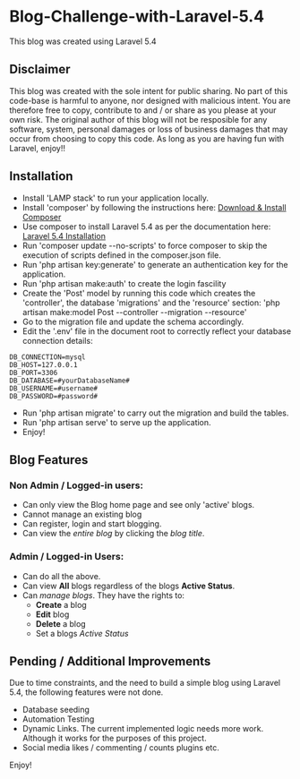 # Blog-Challenge-with-Laravel-5.4
This blog was created using Laravel 5.4
## Disclaimer
This blog was created with the sole intent for public sharing. No part of this code-base is harmful to anyone, nor designed with malicious intent. You are therefore free to copy, contribute to and / or share as you please at your own risk. The original author of this blog will not be resposible for any software, system, personal damages or loss of business damages that may occur from choosing to copy this code.
As long as you are having fun with Laravel, enjoy!!
## Installation
- Install 'LAMP stack' to run your application locally.
- Install 'composer' by following the instructions here: [Download & Install Composer](https://getcomposer.org/download/)
- Use composer to install Laravel 5.4 as per the documentation here: [Laravel 5.4 Installation](https://laravel.com/docs/5.4/installation)
- Run 'composer update --no-scripts' to force composer to skip the execution of scripts defined in the composer.json file.
- Run 'php artisan key:generate' to generate an authentication key for the application.
- Run 'php artisan make:auth' to create the login fascility
- Create the 'Post' model by running this code which creates the 'controller', the database 'migrations' and the 'resource' section: 'php artisan make:model Post --controller --migration --resource'
- Go to the migration file and update the schema accordingly.
- Edit the '.env' file in the document root to correctly reflect your database connection details:
```
DB_CONNECTION=mysql
DB_HOST=127.0.0.1
DB_PORT=3306
DB_DATABASE=#yourDatabaseName#
DB_USERNAME=#username#
DB_PASSWORD=#password#
```
- Run 'php artisan migrate' to carry out the migration and build the tables.
- Run 'php artisan serve' to serve up the application.
- Enjoy!

## Blog Features

### Non Admin / Logged-in users:
- Can only view the Blog home page and see only 'active' blogs.
- Cannot manage an existing blog
- Can register, login and start blogging.
- Can view the *entire blog* by clicking the *blog title*.

### Admin / Logged-in Users:
- Can do all the above.
- Can view **All** blogs regardless of the blogs **Active Status**.
- Can *manage blogs*. They have the rights to:
  - **Create** a blog
  - **Edit** blog
  - **Delete** a blog
  - Set a blogs *Active Status*
## Pending / Additional Improvements

Due to time constraints, and the need to build a simple blog using Laravel 5.4, the following features were not done.

- Database seeding
- Automation Testing
- Dynamic Links. The current implemented logic needs more work. Although it works for the purposes of this project.
- Social media likes / commenting / counts plugins etc.

Enjoy!